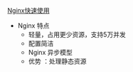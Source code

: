 [Nginx快速使用](https://github.com/LiJonsen/JavaDemo/blob/7ded245a92ea89190b5538f2760d06b41f3e797a/Nginx/README.md)<br>
- Nginx 特点
  - 轻量，占用更少资源，支持5万并发
  - 配置简洁
  - Nginx 异步模型
  - 优势 ：处理静态资源
